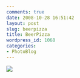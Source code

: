 ```yaml
---
comments: true
date: 2008-10-28 16:51:42
layout: post
slug: beerpizza
title: BeerPizza
wordpress_id: 1068
categories:
- PhotoBlog
---
```


![](http://ryanfitzer.com/main/wp-content/uploads/2008/10/beerpizza.jpg)
